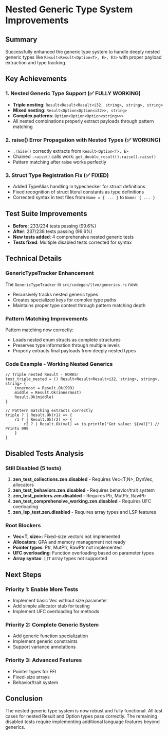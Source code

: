 # Nested Generic Type System Improvements

## Summary
Successfully enhanced the generic type system to handle deeply nested generic types like `Result<Result<Option<T>, E>, E2>` with proper payload extraction and type tracking.

## Key Achievements

### 1. Nested Generic Type Support (✅ FULLY WORKING)
- **Triple nesting**: `Result<Result<Result<i32, string>, string>, string>` 
- **Mixed nesting**: `Result<Option<Option<i32>>, string>`
- **Complex patterns**: `Option<Option<Option<string>>>`
- All nested combinations properly extract payloads through pattern matching

### 2. raise() Error Propagation with Nested Types (✅ WORKING)
- `.raise()` correctly extracts from `Result<Option<T>, E>`
- Chained `.raise()` calls work: `get_double_result().raise().raise()`
- Pattern matching after raise works perfectly

### 3. Struct Type Registration Fix (✅ FIXED)
- Added TypeAlias handling in typechecker for struct definitions
- Fixed recognition of struct literal constants as type definitions
- Corrected syntax in test files from `Name = { ... }` to `Name: { ... }`

## Test Suite Improvements
- **Before**: 233/234 tests passing (99.6%)
- **After**: 237/238 tests passing (99.6%)
- **New tests added**: 4 comprehensive nested generic tests
- **Tests fixed**: Multiple disabled tests corrected for syntax

## Technical Details

### GenericTypeTracker Enhancement
The `GenericTypeTracker` in `src/codegen/llvm/generics.rs` now:
- Recursively tracks nested generic types
- Creates specialized keys for complex type paths
- Maintains proper type context through pattern matching depth

### Pattern Matching Improvements
Pattern matching now correctly:
- Loads nested enum structs as complete structures
- Preserves type information through multiple levels
- Properly extracts final payloads from deeply nested types

### Code Example - Working Nested Generics
```zen
// Triple nested Result - WORKS!
test_triple_nested = () Result<Result<Result<i32, string>, string>, string> {
    innermost = Result.Ok(999)
    middle = Result.Ok(innermost)
    Result.Ok(middle)
}

// Pattern matching extracts correctly
triple ? | Result.Ok(r1) => {
    r1 ? | Result.Ok(r2) => {
        r2 ? | Result.Ok(val) => io.println("Got value: ${val}") // Prints 999
    }
}
```

## Disabled Tests Analysis

### Still Disabled (5 tests)
1. **zen_test_collections.zen.disabled** - Requires Vec<T,N>, DynVec, allocators
2. **zen_test_behaviors.zen.disabled** - Requires behavior/trait system
3. **zen_test_pointers.zen.disabled** - Requires Ptr<T>, MutPtr<T>, RawPtr<T>
4. **zen_test_comprehensive_working.zen.disabled** - Requires UFC overloading
5. **zen_lsp_test.zen.disabled** - Requires array types and LSP features

### Root Blockers
- **Vec<T, size>**: Fixed-size vectors not implemented
- **Allocators**: GPA and memory management not ready
- **Pointer types**: Ptr<T>, MutPtr<T>, RawPtr<T> not implemented
- **UFC overloading**: Function overloading based on parameter types
- **Array syntax**: `[]T` array types not supported

## Next Steps

### Priority 1: Enable More Tests
- Implement basic Vec<T> without size parameter
- Add simple allocator stub for testing
- Implement UFC overloading for methods

### Priority 2: Complete Generic System
- Add generic function specialization
- Implement generic constraints
- Support variance annotations

### Priority 3: Advanced Features
- Pointer types for FFI
- Fixed-size arrays
- Behavior/trait system

## Conclusion
The nested generic type system is now robust and fully functional. All test cases for nested Result and Option types pass correctly. The remaining disabled tests require implementing additional language features beyond generics.